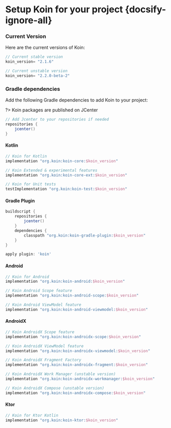 # Setup Koin for your project {docsify-ignore-all}

### Current Version

Here are the current versions of Koin:

```groovy
// Current stable version
koin_version= "2.1.6"

// Current unstable version
koin_version= "2.2.0-beta-2"

```

### Gradle dependencies

Add the following Gradle dependencies to add Koin to your project:

?> Koin packages are published on JCenter

```groovy
// Add Jcenter to your repositories if needed
repositories {
    jcenter()
}
```

<!-- tabs:start -->

#### **Kotlin**

```groovy
// Koin for Kotlin
implementation "org.koin:koin-core:$koin_version"

// Koin Extended & experimental features
implementation "org.koin:koin-core-ext:$koin_version"

// Koin for Unit tests
testImplementation "org.koin:koin-test:$koin_version"
```

#### **Gradle Plugin**

```groovy
buildscript {
    repositories {
        jcenter()
    }
    dependencies {
        classpath "org.koin:koin-gradle-plugin:$koin_version"
    }
}

apply plugin: 'koin'
```

#### **Android**

```groovy
// Koin for Android
implementation "org.koin:koin-android:$koin_version"

// Koin Android Scope feature
implementation "org.koin:koin-android-scope:$koin_version"

// Koin Android ViewModel feature
implementation "org.koin:koin-android-viewmodel:$koin_version"
```

#### **AndroidX**

```groovy
// Koin AndroidX Scope feature
implementation "org.koin:koin-androidx-scope:$koin_version"

// Koin AndroidX ViewModel feature
implementation "org.koin:koin-androidx-viewmodel:$koin_version"

// Koin AndroidX Fragment Factory
implementation "org.koin:koin-androidx-fragment:$koin_version"

// Koin AndroidX Work Manager (unstable version)
implementation "org.koin:koin-androidx-workmanager:$koin_version"

// Koin AndroidX Compose (unstable version)
implementation "org.koin:koin-androidx-compose:$koin_version"
```

#### **Ktor**

```groovy
// Koin for Ktor Kotlin
implementation "org.koin:koin-ktor:$koin_version"
```

<!-- tabs:end -->